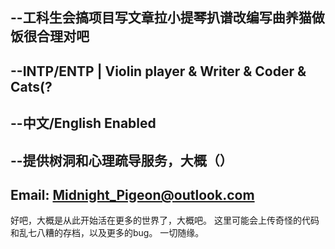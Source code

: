 --工科生会搞项目写文章拉小提琴扒谱改编写曲养猫做饭很合理对吧
-
--INTP/ENTP | Violin player & Writer & Coder & Cats(?
-
--中文/English Enabled
-
--提供树洞和心理疏导服务，大概（）
-

Email: Midnight_Pigeon@outlook.com
-


好吧，大概是从此开始活在更多的世界了，大概吧。
这里可能会上传奇怪的代码和乱七八糟的存档，以及更多的bug。
一切随缘。

